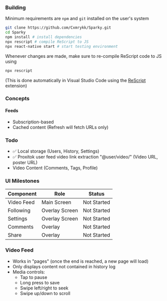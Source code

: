 ### Building
Minimum requirements are `npm` and `git` installed on the user's system
```sh
git clone https://github.com/Cxmrykk/Sparky.git
cd Sparky
npm install # install dependencies
npx rescript # compile ReScript to JS
npx react-native start # start testing environment
```
Whenever changes are made, make sure to re-compile ReScript code to JS using
```sh
npx rescript
```
(This is done automatically in Visual Studio Code using the [ReScript](https://github.com/rescript-lang/rescript-vscode) extension)

### Concepts
#### Feeds
- Subscription-based
- Cached content (Refresh will fetch URLs only)

### Todo
- ✅ Local storage (Users, History, Settings)
- ✅ Proxitok user feed video link extraction "@user/video/" (Video URL, poster URL)
- Video Content (Comments, Tags, Profile)

### UI Milestones
| Component | Role | Status |
|---|---|---|
| Video Feed | Main Screen | Not Started |
| Following | Overlay Screen | Not Started |
| Settings | Overlay Screen | Not Started |
| Comments | Overlay | Not Started |
| Share | Overlay | Not Started |

### Video Feed
- Works in "pages" (once the end is reached, a new page will load)
- Only displays content not contained in history log
- Media controls:
  - Tap to pause
  - Long press to save
  - Swipe left/right to seek
  - Swipe up/down to scroll
